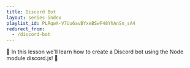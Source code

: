 ```yaml
---
title: Discord Bot
layout: series-index
playlist_id: PLRqwX-V7Uu6avBYxeBSwF48YhAnSn_sA4
redirect_from:
  - /discord-bot
---
```


🤖 In this lesson we'll learn how to create a Discord bot using the Node module discord.js! 🤖 
